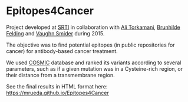 # Epitopes4Cancer

Project developed at [SRTI](https://www.scripps.edu/science-and-medicine/translational-institute/) in collaboration with [Ali Torkamani](https://www.scripps.edu/faculty/torkamani/), [Brunhilde Felding](https://www.scripps.edu/faculty/felding-habermanni) and [Vaughn Smider](https://www.scripps.edu/faculty/smider/) during 2015.

The objective was to find  potential epitopes (in public repositories for cancer) for antibody-based cancer treatment.

We used [COSMIC](https://cancer.sanger.ac.uk/cosmic) database and ranked its variants according to several parameters, such as if a given mutation was in a Cysteine-rich region, or their distance from a transmembrane region.

See the final results in HTML format here:
<https://mrueda.github.io/Epitopes4Cancer>

